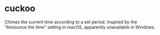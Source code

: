 # cuckoo
Chimes the current time according to a set period. Inspired by the "Announce the time" setting in macOS, apparently unavailable in Windows.
